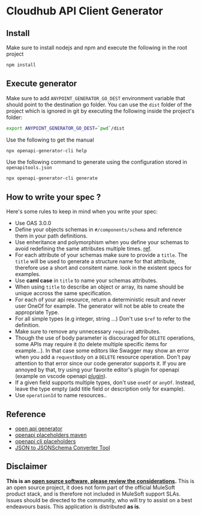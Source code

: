 # Cloudhub API Client Generator

## Install

Make sure to install nodejs and npm and execute the following in the root project

```bash
npm install
```

## Execute generator

Make sure to add `ANYPOINT_GENERATOR_GO_DEST` environment variable that should point to the destination go folder. You can use the `dist` folder of the project which is ignored in git by executing the following inside the project's folder:

```bash
export ANYPOINT_GENERATOR_GO_DEST=`pwd`/dist
```

Use the following to get the manual

```bash
npx openapi-generator-cli help
```

Use the following command to generate using the configuration stored in `openapitools.json`

```bash
npx openapi-generator-cli generate
```

## How to write your spec ?

Here's some rules to keep in mind when you write your spec:

* Use OAS 3.0.0
* Define your objects schemas in `#/components/schema` and reference them in your path definitions.
* Use enheritance and polymorphism when you define your schemas to avoid redefining the same attributes multiple times. [ref](https://swagger.io/docs/specification/data-models/inheritance-and-polymorphism/).
* For each attribute of your schemas make sure to provide a `title`. The `title` will be used to generate a structure name for that attribute, therefore use a short and consitent name. look in the existent specs for examples.
* Use **caml case** in `title` to name your schemas attributes.
* When using `title` to describe an object or array, its name should be unique accross the same specification.
* For each of your api resource, return a deterministic result and never user OneOf for example. The generator will not be able to create the appropriate Type.
* For all simple types (e.g integer, string ...) Don't use `$ref` to refer to the definition.
* Make sure to remove any unnecessary `required` attributes.
* Though the use of body parameter is discouraged for `DELETE` operations, some APIs may require it (to delete multiple specific items for example...). In that case some editors like Swagger may show an error when you add a `requestBody` on a `DELETE` resource operation. Don't pay attention to that error since our code generator supports it. If you are annoyed by that, try using your favorite editor's plugin for openapi (example on vscode openapi [plugin](https://marketplace.visualstudio.com/items?itemName=42Crunch.vscode-openapi)).
* If a given field supports multiple types, don't use `oneOf` or `anyOf`. Instead, leave the type empty (add title field or description only for example).
* Use `operationId` to name resources..

## Reference

* [open api generator](https://openapi-generator.tech/)
* [openapi placeholders maven](https://github.com/OpenAPITools/openapi-generator/blob/master/modules/openapi-generator-maven-plugin/README.md)
* [openapi cli placeholders](https://github.com/OpenAPITools/openapi-generator-cli/tree/master/apps/generator-cli/src#available-placeholders)
* [JSON to JSONSchema Converter Tool](https://www.jsonschema.net/home)

## Disclaimer

**This is an [open source software, please review the considerations](LICENSE.md).**
This is an open source project, it does not form part of the official MuleSoft product stack, and is therefore not included in MuleSoft support SLAs. Issues should be directed to the community, who will try to assist on a best endeavours basis. This application is distributed **as is**.
